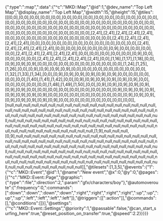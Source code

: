 {":type":":map",":data":{"^c":"MKD::Map","@id":1,"@dev_name":"Top Left Map","@display_name":"Top Left Map","@width":15,"@height":15,"@tiles":[[[0,0],[0,0],[0,0],[0,0],[0,0],[0,0],[0,0],[0,0],[0,0],[0,0],[0,0],[0,0],[0,0],[0,0],[0,0],[0,0],[0,0],[0,0],[0,0],[0,0],[0,0],[0,0],[0,0],[0,0],[0,0],[0,0],[0,0],[0,0],[0,0],[0,0],[0,0],[0,0],[0,0],[0,0],[0,0],[0,0],[0,0],[0,0],[0,0],[0,0],[0,0],[0,0],[0,0],[0,0],[0,0],[0,0],[0,0],[0,0],[0,0],[0,0],[2,41],[2,41],[2,41],[2,41],[2,41],[0,0],[0,0],[0,0],[0,0],[0,0],[0,0],[0,0],[0,0],[0,0],[0,0],[2,41],[2,41],[2,41],[2,41],[2,41],[0,0],[0,0],[0,0],[0,0],[0,0],[0,0],[0,0],[0,0],[0,0],[0,0],[2,41],[2,41],[2,41],[2,41],[2,41],[0,0],[0,0],[0,0],[0,0],[0,0],[0,9],[0,0],[0,0],[0,0],[0,0],[2,41],[2,41],[2,41],[2,41],[2,41],[0,0],[0,0],[0,0],[0,0],[0,0],[0,9],[0,0],[0,0],[0,0],[0,0],[2,41],[2,41],[2,41],[2,41],[2,41],[0,0],[1,16],[1,17],[1,18],[0,0],[0,9],[0,9],[0,9],[0,0],[0,0],[0,0],[0,0],[0,0],[0,0],[0,0],[0,0],[1,24],[1,25],[1,26],[0,0],[0,9],[0,9],[0,9],[0,9],[0,0],[0,0],[0,0],[0,0],[0,0],[0,0],[0,0],[1,32],[1,33],[1,34],[0,0],[0,9],[0,9],[0,9],[0,9],[0,9],[0,9],[0,0],[0,0],[0,0],[0,0],[0,0],[1,40],[1,41],[1,42],[0,0],[0,9],[0,9],[0,9],[0,9],[0,9],[0,9],[0,0],[0,0],[0,0],[0,0],[0,0],[1,48],[1,49],[1,50],[0,0],[0,9],[0,9],[0,9],[0,9],[0,9],[0,9],[0,9],[0,0],[0,0],[0,0],[0,0],[0,0],[0,0],[0,0],[0,0],[0,9],[0,9],[0,9],[0,9],[0,9],[0,9],[0,9],[0,9],[0,0],[0,0],[0,0],[0,0],[0,0],[0,0],[0,0],[0,9],[0,9],[0,9],[0,9],[0,9],[0,9],[0,9],[0,9],[0,0],[0,0],[0,0],[0,0],[0,0],[0,0],[0,0]],[null,null,null,null,null,null,null,null,null,null,null,null,null,null,null,null,null,null,null,null,null,null,null,null,null,null,null,null,null,null,null,null,null,null,null,null,null,null,null,null,null,null,null,null,null,null,null,null,null,null,null,null,null,null,null,null,null,null,null,null,null,null,null,null,null,null,null,null,null,null,null,null,null,null,null,null,null,null,null,null,null,null,null,null,null,null,null,null,null,null,null,null,null,null,null,null,null,null,null,null,null,null,[1,9],null,null,null,[0,9],null,null,null,null,null,null,null,null,null,null,null,null,null,null,null,null,null,null,null,null,null,null,null,null,null,null,null,null,null,null,null,null,null,null,null,null,null,null,null,null,null,null,null,null,null,null,null,null,null,null,null,null,null,null,null,null,null,null,null,null,null,null,null,null,null,null,null,null,null,null,null,null,null,null,null,null,null,null,null,null,null,null,null,null,null,null,null,null,null,null,null,null,null,null,null,null,null,null,null,null,null,null,null,null,null,null,null,null,null,null,null,null,null,null,null,null,null,null]],"@tilesets":[1,3,5],"@events":{"1":{"^c":"MKD::Event","@id":1,"@name":"New event","@x":0,"@y":0,"@pages":[{"^c":"MKD::Event::Page","@graphic":{":type":":file",":direction":2,":param":"gfx/characters/boy"},"@automoveroute":{":frequency":0,":commands":[":down",":down",":down",":down",":right",":right",":right",":right",":up",":up",":up",":up",":left",":left",":left",":left"]},"@triggers":[[":action"]],"@commands":[],"@conditions":[]}],"@settings":{"^c":"MKD::Event::Settings","@priority":1,"@passable":false,"@can_start_surfing_here":true,"@reset_position_on_transfer":true,"@speed":2.2}}}}}